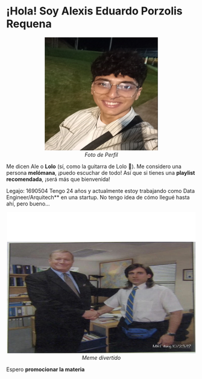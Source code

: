 # ¡Hola! Soy **Alexis Eduardo Porzolis Requena** 

<p align="center">
  <img src="https://github.com/pdepman/2025-tp0-presentacion-Alexis-Porzolis/blob/master/assets/face_photo.png?raw=true" width="300" height="300"/>
  <br>
  <i>Foto de Perfil</i>
</p>

Me dicen Ale o **Lolo** (sí, como la guitarra de Lolo 🎸). Me considero una persona **melómana**, 
¡puedo escuchar de todo! Así que si tienes una **playlist recomendada**, ¡será más que bienvenida!

Legajo: 1690504 
Tengo 24 años  y actualmente estoy trabajando como Data Engineer/Arquitech** en una startup. 
No tengo idea de cómo llegué hasta ahí, pero bueno... 

<p align="center">
  <img src="https://github.com/pdepman/2025-tp0-presentacion-Alexis-Porzolis/blob/master/assets/meme_theoffice.jpg?raw=true" width="500" height="375"/>
  <br>
  <i>Meme divertido</i>
</p>

Espero **promocionar la materia** 